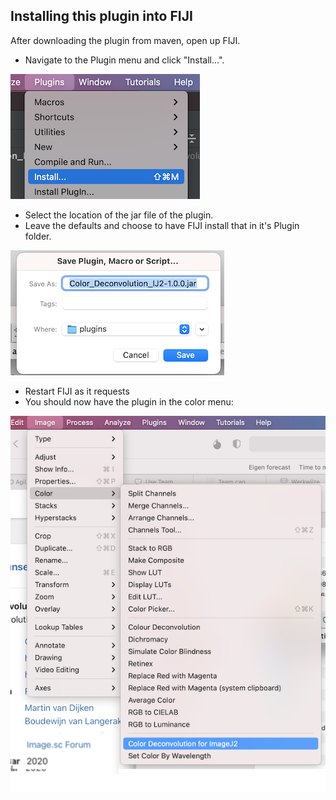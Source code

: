 ## Installing this plugin into FIJI

After downloading the plugin from maven, open up FIJI. 
*  Navigate to the Plugin menu and click "Install...".

![Navigate to the Plugin menu and click "Install...".](img/fiji_install_menu.png)
* Select the location of the jar file of the plugin. 
* Leave the defaults and choose to have FIJI install that in it's Plugin folder.

![Default config for plugin installation](img/fiji_install_location.png)
* Restart FIJI as it requests
* You should now have the plugin in the color menu:

![Plugin active](img/fiji_install_success.png)  